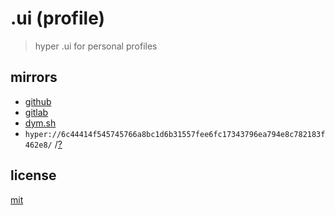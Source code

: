 # .ui (profile)

> hyper .ui for personal profiles


## mirrors
- [github](https://github.com/dym-sh/ui-profile/)
- [gitlab](https://gitlab.com/dym-sh/ui-profile/)
- [dym.sh](https://dym.sh/lab/ui-profile/)
- `hyper://6c44414f545745766a8bc1d6b31557fee6fc17343796ea794e8c782183f462e8/` /[?](https://beakerbrowser.com)


## license
[mit](./license)
